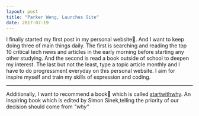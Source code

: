 ```yaml
---
layout: post
title: "Parker Weng, Launches Site"
date: 2017-07-19
---
```


I finally started my first post in my personal website:raised_hands:. And I want to keep doing three of main things daily. 
The first is searching and reading the top 10 critical tech news and articles in the early morning before starting any other studying.
And the second is read a book outside of school to deepen my interest.
The last but not the least, type a topic article monthly and I have to do progressment everyday on this personal website. I aim for inspire myself and train my skills of expression and coding.

--------------------------------------------------------------------------------------------------------------------------------------
Additionally, I want to recommend a book:orange_book: which is called [startwithwhy](https://startwithwhy.com/).  An inspiring book which is edited by Simon Sinek,telling the priority of our decision should come from *"why"*
